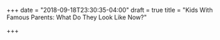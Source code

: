 +++
date = "2018-09-18T23:30:35-04:00"
draft = true
title = "Kids With Famous Parents: What Do They Look Like Now?"

+++
